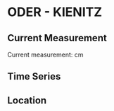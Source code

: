 # ODER - KIENITZ

## Current Measurement

Current measurement: <Value topic="rivers/pegel-online/ODER/KIENITZ/measurementValue"/> cm

## Time Series

<TimeSeries topic="rivers/pegel-online/ODER/KIENITZ/measurementValue" period="week" />

## Location

<WorldMap>
  <Marker lat="52.680027684777336" lon="14.433642490058999" labelTopic="rivers/pegel-online/ODER/KIENITZ" />
</WorldMap>
